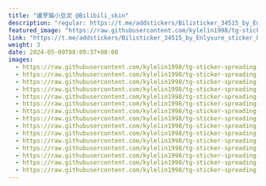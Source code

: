 ```yaml
---
title: "暹罗猫小豆泥 @Bilibili_skin"
description: "regular: https://t.me/addstickers/Bilisticker_34515_by_Enlysure_sticker_bot"
featured_image: "https://raw.githubusercontent.com/kylelin1998/tg-sticker-spreading-worldwide-images/main/img/27201ead-b410-4bd9-b830-493ee892ad35.jpg"
link: "https://t.me/addstickers/Bilisticker_34515_by_Enlysure_sticker_bot"
weight: 3
date: 2024-05-09T08:09:37+08:00
images:
  - https://raw.githubusercontent.com/kylelin1998/tg-sticker-spreading-worldwide-images/main/img/27201ead-b410-4bd9-b830-493ee892ad35.jpg
  - https://raw.githubusercontent.com/kylelin1998/tg-sticker-spreading-worldwide-images/main/img/b59bdb76-a742-4185-8740-70a36ce4d438.jpg
  - https://raw.githubusercontent.com/kylelin1998/tg-sticker-spreading-worldwide-images/main/img/8a238294-a8ba-4a1c-8c54-05344613d490.jpg
  - https://raw.githubusercontent.com/kylelin1998/tg-sticker-spreading-worldwide-images/main/img/f6278330-f34a-415d-981a-881aa666dada.jpg
  - https://raw.githubusercontent.com/kylelin1998/tg-sticker-spreading-worldwide-images/main/img/692931e2-aadc-4b85-99bf-1ec18773f965.jpg
  - https://raw.githubusercontent.com/kylelin1998/tg-sticker-spreading-worldwide-images/main/img/16ec3112-0beb-4131-9e1f-abe41a7423f5.jpg
  - https://raw.githubusercontent.com/kylelin1998/tg-sticker-spreading-worldwide-images/main/img/4f9a120b-4d1f-47b2-b719-2083145e3edc.jpg
  - https://raw.githubusercontent.com/kylelin1998/tg-sticker-spreading-worldwide-images/main/img/68b01ac2-53bc-44fe-8501-facd473b2ca1.jpg
  - https://raw.githubusercontent.com/kylelin1998/tg-sticker-spreading-worldwide-images/main/img/e1715848-77e6-4bb6-9956-2b00a44f34b5.jpg
  - https://raw.githubusercontent.com/kylelin1998/tg-sticker-spreading-worldwide-images/main/img/3426de25-0789-4d39-91be-25d0d2d3cbcb.jpg
  - https://raw.githubusercontent.com/kylelin1998/tg-sticker-spreading-worldwide-images/main/img/d04a2379-a16b-44a3-a6f5-d54074c289bd.jpg
  - https://raw.githubusercontent.com/kylelin1998/tg-sticker-spreading-worldwide-images/main/img/61366a76-9563-427f-bf5d-1d2cb8fcac1c.jpg
  - https://raw.githubusercontent.com/kylelin1998/tg-sticker-spreading-worldwide-images/main/img/8a87f5d8-6e75-461e-abbd-8bdf74319e3f.jpg
  - https://raw.githubusercontent.com/kylelin1998/tg-sticker-spreading-worldwide-images/main/img/faa91a9e-fba9-48e6-9500-48019262114a.jpg
  - https://raw.githubusercontent.com/kylelin1998/tg-sticker-spreading-worldwide-images/main/img/56d716e8-a3ed-4911-a4ac-ee11d59376e1.jpg
---
```

